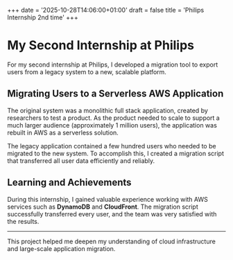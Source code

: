 +++
date = '2025-10-28T14:06:00+01:00'
draft = false
title = 'Philips Internship 2nd time'
+++

# My Second Internship at Philips

For my second internship at Philips, I developed a migration tool to export users from a legacy system to a new, scalable platform.

## Migrating Users to a Serverless AWS Application

The original system was a monolithic full stack application, created by researchers to test a product. As the product needed to scale to support a much larger audience (approximately 1 million users), the application was rebuilt in AWS as a serverless solution.

The legacy application contained a few hundred users who needed to be migrated to the new system. To accomplish this, I created a migration script that transferred all user data efficiently and reliably.

## Learning and Achievements

During this internship, I gained valuable experience working with AWS services such as **DynamoDB** and **CloudFront**. The migration script successfully transferred every user, and the team was very satisfied with the results.

---

This project helped me deepen my understanding of cloud infrastructure and large-scale application migration.

